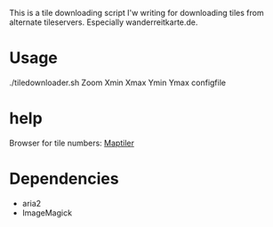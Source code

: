 This is a tile downloading script I'w writing for downloading tiles from alternate tileservers. Especially wanderreitkarte.de.

# Usage

./tiledownloader.sh Zoom Xmin Xmax Ymin Ymax configfile

# help

Browser for tile numbers: [Maptiler](https://www.maptiler.com/google-maps-coordinates-tile-bounds-projection/)

# Dependencies
- aria2
- ImageMagick

